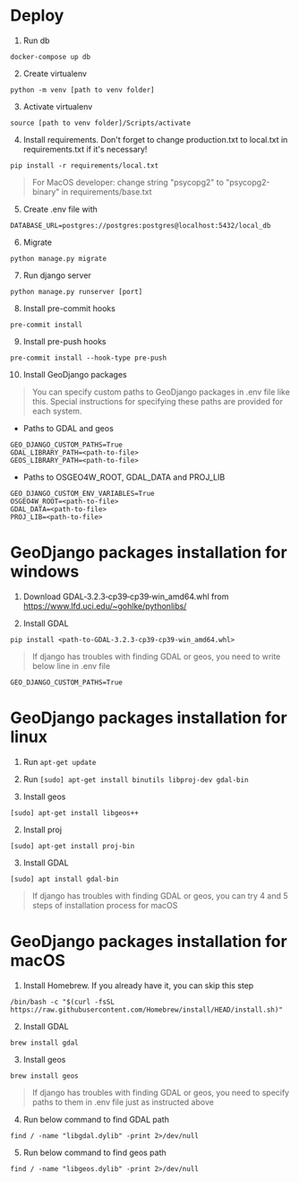 # Deploy

1. Run db
```
docker-compose up db
```
2. Create virtualenv
```
python -m venv [path to venv folder]
```
3. Activate virtualenv
```
source [path to venv folder]/Scripts/activate
```
4. Install requirements. Don't forget to change production.txt to local.txt in requirements.txt if it's necessary!
```
pip install -r requirements/local.txt
```
> For MacOS developer: change string "psycopg2" to "psycopg2-binary" in requirements/base.txt

5. Create .env file with 
```
DATABASE_URL=postgres://postgres:postgres@localhost:5432/local_db
```
6. Migrate
```
python manage.py migrate
```
7. Run django server
```
python manage.py runserver [port]
```
8. Install pre-commit hooks
```
pre-commit install
```
9. Install pre-push hooks
```
pre-commit install --hook-type pre-push
```
10. Install GeoDjango packages

> You can specify custom paths to GeoDjango packages in .env file like this.
> Special instructions for specifying these paths are provided for each system.
- Paths to GDAL and geos
```
GEO_DJANGO_CUSTOM_PATHS=True
GDAL_LIBRARY_PATH=<path-to-file>
GEOS_LIBRARY_PATH=<path-to-file>
```
- Paths to OSGEO4W_ROOT, GDAL_DATA and PROJ_LIB
```
GEO_DJANGO_CUSTOM_ENV_VARIABLES=True
OSGEO4W_ROOT=<path-to-file>
GDAL_DATA=<path-to-file>
PROJ_LIB=<path-to-file>
```

# GeoDjango packages installation for windows

1. Download GDAL‑3.2.3‑cp39‑cp39‑win_amd64.whl from https://www.lfd.uci.edu/~gohlke/pythonlibs/

2. Install GDAL
```
pip install <path-to-GDAL‑3.2.3‑cp39‑cp39‑win_amd64.whl>
```
> If django has troubles with finding GDAL or geos, you need to write below line in .env file
```
GEO_DJANGO_CUSTOM_PATHS=True
```

# GeoDjango packages installation for linux

1. Run `apt-get update`

2. Run `[sudo] apt-get install binutils libproj-dev gdal-bin`

3. Install geos
```
[sudo] apt-get install libgeos++
```
2. Install proj
```
[sudo] apt-get install proj-bin
```
3. Install GDAL
```
[sudo] apt install gdal-bin
```
> If django has troubles with finding GDAL or geos, you can try 4 and 5 steps of installation process for macOS

# GeoDjango packages installation for macOS

1. Install Homebrew. If you already have it, you can skip this step
```
/bin/bash -c "$(curl -fsSL https://raw.githubusercontent.com/Homebrew/install/HEAD/install.sh)"
```
2. Install GDAL
```
brew install gdal
```
3. Install geos
```
brew install geos
```
> If django has troubles with finding GDAL or geos, you need to specify paths to them in .env file just as instructed above

4. Run below command to find GDAL path
```
find / -name "libgdal.dylib" -print 2>/dev/null
```
5. Run below command to find geos path
```
find / -name "libgeos.dylib" -print 2>/dev/null
```